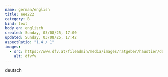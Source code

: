 ```yaml
---
name: german/english
title: eee222
category: B
kind: text
body_en: englisch
created: Sunday, 03/08/25, 17:00
updated: Sunday, 03/08/25, 17:42
aspectRatio: "1.4 / 1"
images:
  - src: https://www.dfv.at/fileadmin/media/images/ratgeber/haustier/dackel.jpg
    alt: dfvfv
---
```

deutsch
